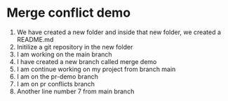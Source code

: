 # Merge conflict demo

1. We have created a new folder and inside that new folder, we created a README.md
2. Initilize a git repository in the new folder
3. I am working on the main branch
4. I have created a new branch called merge demo
5. I am continue working on my project from branch main
6. I am on the pr-demo branch
7. I am on pr conflicts branch
8. Another line number 7 from main branch

